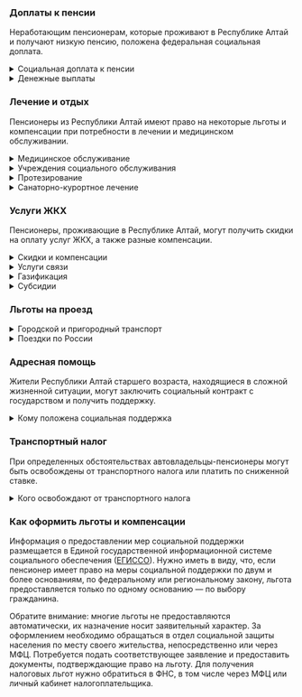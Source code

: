 ### Доплаты к пенсии
Неработающим пенсионерам, которые проживают в Республике Алтай и получают низкую пенсию, положена федеральная социальная доплата.
<details>
<summary>Социальная доплата к пенсии</summary>

В Республике Алтай региональный прожиточный минимум пенсионера ниже общефедерального. Поэтому неработающим пенсионерам с низким размером пенсии производится федеральная социальная доплата к пенсии до прожиточного минимума. В 2021 году эта сумма [составляет](https://pfr.gov.ru/grazhdanam/pensionres/soc_doplata/~7905) 10 022 рубля. Для назначения этой выплаты необходимо обращаться в территориальное отделение Пенсионного фонда (ПФР) по месту жительства.
</details>
<details>
<summary>Денежные выплаты</summary>

Если пенсионер относится к льготной категории, ему полагается ежемесячная денежная выплата (ЕДВ), которая регулярно индексируется.

В [Республике Алтай](https://docs.cntd.ru/document/802019403) ЕДВ ветеранов труда составляет 148 рублей. Труженикам тыла и жертвам политических репрессий выплачивают 262 рубля в месяц.
</details>

### Лечение и отдых
Пенсионеры из Республики Алтай имеют право на некоторые льготы и компенсации при потребности в лечении и медицинском обслуживании.
<details>
<summary>Медицинское обслуживание</summary>

Право на обслуживание в поликлиниках и других медицинских учреждениях, к которым они были прикреплены в период работы до выхода на пенсию, сохраняют ветераны труда и труженики тыла. Оказание медицинской помощи вне очереди полагается ветеранам труда, труженикам тыла, жертвам политических репрессий, а также алтайским детям войны (тем, кому на 2 сентября 1945 года не исполнилось 18 лет).
</details>
<details>
<summary>Учреждения социального обслуживания</summary>

Внеочередной приём в дома-интернаты для престарелых и инвалидов, учреждения социального обслуживания предоставляют труженикам тыла, жертвам политических репрессий и детям войны.
</details>
<details>
<summary>Протезирование</summary>

В [Республике Алтай](https://docs.cntd.ru/document/802019403) ветеранам труда, труженикам тыла и реабилитированным пенсионерам полагается бесплатное изготовление и ремонт зубных протезов. Услуги можно получить в государственном учреждении здравоохранения. Льгота не распространяется на оплату стоимости драгоценных металлов, металлокерамики и искусственных имплантатов. По своему выбору пенсионер может также получить компенсацию расходов, понесённых им на изготовление и ремонт зубных протезов.

[Алтайских](https://docs.cntd.ru/document/802019403) ветеранов труда и тружеников тыла бесплатно обеспечивают протезами и протезно-ортопедическими изделиями. Реабилитированным пенсионерам [полагается](https://docs.cntd.ru/document/802019405) льготное обеспечение такими изделиями.
</details>
<details>
<summary>Санаторно-курортное лечение</summary>

Реабилитированные пенсионеры в [Республике Алтай](https://docs.cntd.ru/document/802019405) имеют право на первоочередное получение путёвок для санаторно-курортного лечения и отдыха.
</details>

### Услуги ЖКХ
Пенсионеры, проживающие в Республике Алтай, могут получить скидки на оплату услуг ЖКХ, а также разные компенсации. 
<details>
<summary>Скидки и компенсации</summary>

Компенсация в размере 50% расходов на оплату жилого помещения и коммунальных услуг полагается ветеранам труда и ветеранам труда, ветеранам труда, труженикам тыла, жертвам политических репрессий. Компенсация предоставляется в пределах утверждённых нормативов потребления. Льгота распространяется на иждивенцев ветерана труда и членов семьи жертв политических репрессий, проживающих совместно с пенсионером.

Одинокие неработающие пенсионеры по достижении 70 лет освобождаются от взносов на капремонт на 50%, а с 80-летнего возраста — полностью. Льгота распространяется также на граждан указанного возраста, семья которых состоит из неработающих граждан пенсионного возраста (мужчины — старше 60 лет, женщины — 55 лет) и (или) инвалидов I и II групп. 
</details>
<details>
<summary>Услуги связи</summary>

[Алтайским](https://docs.cntd.ru/document/802019403) ветеранам труда и ветеранам труда республики компенсируют 84% от предельного максимального тарифа за предоставление в постоянное пользование абонентской телефонной линии независимо от её типа.

Право на первоочередную установку телефона имеют жертвы политических репрессий, а также дети войны. Реабилитированным пенсионерам Алтая телефон устанавливают бесплатно.
</details>
<details>
<summary>Газификация</summary>

В [Республике Алтай](https://docs.cntd.ru/document/819079144) граждане старшего возраста могут получить компенсацию расходов на газификацию жилья. Она полагается мужчинам старше 60 лет, женщинам — 55 лет, неработающим пенсионерам и инвалидам I и II групп, ветеранам боевых действий, если их среднедушевой доход ниже 2 прожиточных минимумов; одиноко проживающим и неработающим гражданам, достигшим возраста, дающего право на страховую пенсию, инвалидам и участникам Великой Отечественной войны независимо от уровня доходов. Размер единовременной денежной выплаты устанавливается, исходя из фактических расходов на газификацию жилого помещения, на основании акта выполненных работ с подрядной организацией, но не может превышать 15 000 рублей на одно жилое помещение.
</details>
<details>
<summary>Субсидии</summary>

В [Республике Алтай](http://publication.pravo.gov.ru/Document/View/0400202106210001?index=0&rangeSize=1) пенсионеры могут оформить субсидию на оплату жилищно-коммунальных услуг, если они тратят на них более 22% совокупного дохода семьи. В случае проживания в местностях, приравненных к районам Крайнего Севера, в домах с централизованным отоплением, субсидию можно получить при расходах свыше 14%.
</details>

### Льготы на проезд
<details>
<summary> Городской и пригородный транспорт</summary>

В [Республике Алтай](https://docs.cntd.ru/document/550299127) ветераны труда, труженики тыла и жертвы политических репрессий имеют право льготного проезда на автомобильном транспорте общего пользования (кроме такси) по муниципальным маршрутам (в городском сообщении) и межмуниципальным маршрутам (в пригородном сообщении) регулярных перевозок.
</details>
<details>
<summary> Поездки по России</summary>

Реабилитированным пенсионерам один раз в год [полагается](https://docs.cntd.ru/document/802019405) бесплатный проезд (туда и обратно) в пределах Российской Федерации железнодорожным транспортом, а в районах, не имеющих железнодорожного сообщения, — со скидкой 50% водным, воздушным или междугородным автомобильным транспортом.
</details>

### Адресная помощь
Жители Республики Алтай старшего возраста, находящиеся в сложной жизненной ситуации, могут заключить социальный контракт с государством и получить поддержку.
<details>
<summary>Кому положена социальная поддержка</summary>

Пенсионерам, оказавшимся в трудной жизненной ситуации по не зависящим от них причинам или в связи со стихийным бедствием, экстремальной ситуацией, оказывается адресная помощь. Она предоставляется путём выплаты пособий либо в натуральной форме (обеспечение одеждой, обувью, лекарствами, организация лечения и ухода, проведение ремонта жилья или установка приборов учёта и пр.). С нуждающимися пенсионерами может быть заключён социальный контракт.
</details>

### Транспортный налог
При определенных обстоятельствах автовладельцы-пенсионеры могут быть освобождены от транспортного налога или платить по сниженной ставке. 
<details>
<summary>Кого освобождают от транспортного налога</summary>

В [Республике Алтай](https://www.nalog.gov.ru/rn77/service/tax/d1035875/) ветераны труда при достижении ими 60 лет (мужчины) и 55 лет (женщины) или возраста, дающего право на назначение страховой пенсии по старости, инвалиды I и II групп уплачивают транспортный налог по сниженной ставке. Так, на легковой автомобиль с мощностью двигателя до 100 л. с. ставка налога составляет 1 рубль за 1 л. с., от 100 до 150 л. с. — 1,4 рубля, от 150 до 200 л. с. — 2 рубля. За мотоцикл (мотороллер) мощностью до 20 л. с. налог рассчитывается, исходя из ставки 40 копеек за 1 л. с., от 20 до 35 л. с. — 80 копеек, свыше 35 л. с. — 2 рубля. Если в собственности пенсионера находится несколько легковых авто или мотоциклов, льгота предоставляется на одно транспортное средство каждого вида, по выбору налогоплательщика.
</details>

### Как оформить льготы и компенсации 
Информация о предоставлении мер социальной поддержки размещается в Единой государственной информационной системе социального обеспечения ([ЕГИССО](http://egisso.ru/site/client/#/)). Нужно иметь в виду, что, если пенсионер имеет право на меры социальной поддержки по двум и более основаниям, по федеральному или региональному закону, льгота предоставляется только по одному основанию — по выбору гражданина.

Обратите внимание: многие льготы не предоставляются автоматически, их назначение носит заявительный характер. За оформлением необходимо обращаться в отдел социальной защиты населения по месту своего жительства, непосредственно или через МФЦ. Потребуется подать соответствующее заявление и предоставить документы, подтверждающие право на льготу. Для получения налоговых льгот нужно обратиться в ФНС, в том числе через МФЦ или личный кабинет налогоплательщика.
